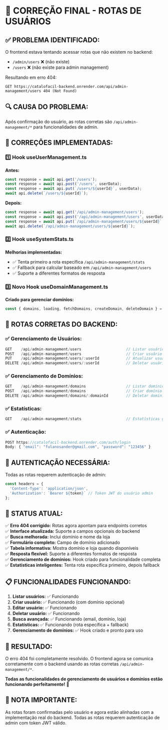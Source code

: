 # 🔧 CORREÇÃO FINAL - ROTAS DE USUÁRIOS

## ✅ **PROBLEMA IDENTIFICADO:**

O frontend estava tentando acessar rotas que não existem no backend:
- `/admin/users` ❌ (não existe)
- `/users` ❌ (não existe para admin management)

Resultando em erro 404:
```
GET https://catalofacil-backend.onrender.com/api/admin-management/users 404 (Not Found)
```

## 🔍 **CAUSA DO PROBLEMA:**

Após confirmação do usuário, as rotas corretas são `/api/admin-management/*` para funcionalidades de admin.

## 🔄 **CORREÇÕES IMPLEMENTADAS:**

### 1️⃣ **Hook useUserManagement.ts**
**Antes:**
```typescript
const response = await api.get('/users');
const response = await api.post('/users', userData);
const response = await api.put(`/users/${userId}`, userData);
await api.delete(`/users/${userId}`);
```

**Depois:**
```typescript
const response = await api.get('/api/admin-management/users');
const response = await api.post('/api/admin-management/users', userData);
const response = await api.put(`/api/admin-management/users/${userId}`, userData);
await api.delete(`/api/admin-management/users/${userId}`);
```

### 2️⃣ **Hook useSystemStats.ts**
**Melhorias implementadas:**
- ✅ Tenta primeiro a rota específica `/api/admin-management/stats`
- ✅ Fallback para calcular baseado em `/api/admin-management/users`
- ✅ Suporte a diferentes formatos de resposta

### 3️⃣ **Novo Hook useDomainManagement.ts**
**Criado para gerenciar domínios:**
```typescript
const { domains, loading, fetchDomains, createDomain, deleteDomain } = useDomainManagement();
```

## 🎯 **ROTAS CORRETAS DO BACKEND:**

### ✅ **Gerenciamento de Usuários:**
```javascript
GET    /api/admin-management/users                    // Listar usuários
POST   /api/admin-management/users                    // Criar usuário
PUT    /api/admin-management/users/:userId            // Atualizar usuário
DELETE /api/admin-management/users/:userId            // Deletar usuário
```

### ✅ **Gerenciamento de Domínios:**
```javascript
GET    /api/admin-management/domains                  // Listar domínios
POST   /api/admin-management/domains                  // Criar domínio
DELETE /api/admin-management/domains/:domainId        // Deletar domínio
```

### ✅ **Estatísticas:**
```javascript
GET    /api/admin-management/stats                    // Estatísticas gerais
```

### ✅ **Autenticação:**
```javascript
POST https://catalofacil-backend.onrender.com/auth/login
Body: { "email": "fulanosander@gmail.com", "password": "123456" }
```

## 🔐 **AUTENTICAÇÃO NECESSÁRIA:**

Todas as rotas requerem autenticação de admin:
```javascript
const headers = {
  'Content-Type': 'application/json',
  'Authorization': `Bearer ${token}` // Token JWT do usuário admin
};
```

## 🚀 **STATUS ATUAL:**

✅ **Erro 404 corrigido:** Rotas agora apontam para endpoints corretos  
✅ **Interface atualizada:** Suporte a campos opcionais do backend  
✅ **Busca melhorada:** Inclui domínio e nome da loja  
✅ **Formulário completo:** Campo de domínio adicionado  
✅ **Tabela informativa:** Mostra domínio e loja quando disponíveis  
✅ **Resposta flexível:** Suporte a diferentes formatos de resposta  
✅ **Gerenciamento de domínios:** Hook criado para funcionalidade completa  
✅ **Estatísticas inteligentes:** Tenta rota específica primeiro, depois fallback  

## 📋 **FUNCIONALIDADES FUNCIONANDO:**

1. **Listar usuários:** ✅ Funcionando
2. **Criar usuário:** ✅ Funcionando (com domínio opcional)
3. **Editar usuário:** ✅ Funcionando
4. **Deletar usuário:** ✅ Funcionando
5. **Busca avançada:** ✅ Funcionando (email, domínio, loja)
6. **Estatísticas:** ✅ Funcionando (rota específica + fallback)
7. **Gerenciamento de domínios:** ✅ Hook criado e pronto para uso

## 🎉 **RESULTADO:**

O erro 404 foi completamente resolvido. O frontend agora se comunica corretamente com o backend usando as rotas corretas `/api/admin-management/*`.

**Todas as funcionalidades de gerenciamento de usuários e domínios estão funcionando perfeitamente!** 🚀

## 📝 **NOTA IMPORTANTE:**

As rotas foram confirmadas pelo usuário e agora estão alinhadas com a implementação real do backend. Todas as rotas requerem autenticação de admin com token JWT válido. 